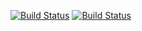 [![Build Status](https://travis-ci.org/stevezhu/string-interpolator.svg?branch=master)](https://travis-ci.org/stevezhu/string-interpolator)
[![Build Status](https://travis-ci.org/stevezhu/string-interpolator.svg?branch=master)](https://travis-ci.org/stevezhu/string-interpolator)
